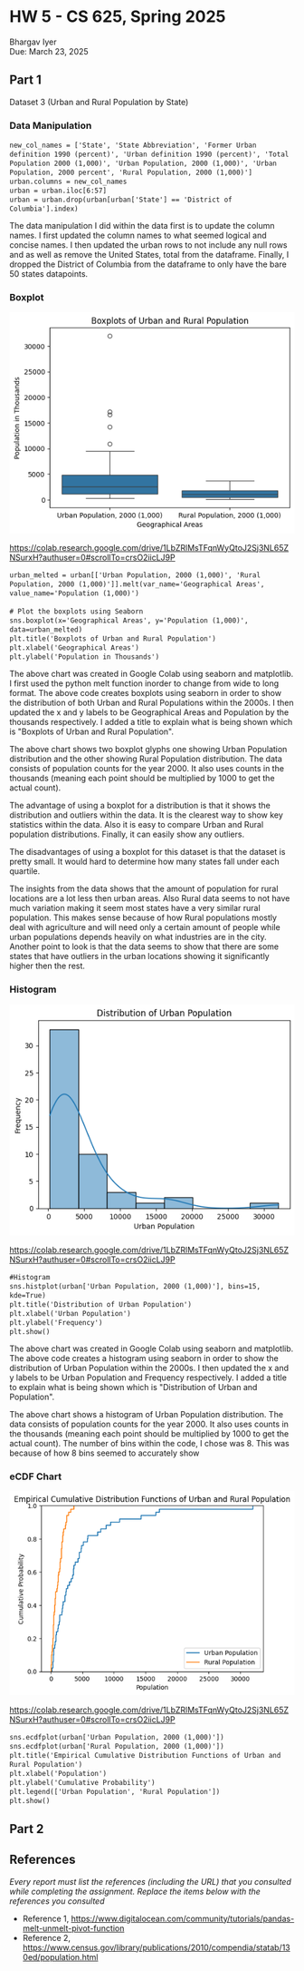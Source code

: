 # HW 5 - CS 625, Spring 2025

Bhargav Iyer \
Due: March 23, 2025

## Part 1

Dataset 3 (Urban and Rural Population by State)

### Data Manipulation

```
new_col_names = ['State', 'State Abbreviation', 'Former Urban definition 1990 (percent)', 'Urban definition 1990 (percent)', 'Total Population 2000 (1,000)', 'Urban Population, 2000 (1,000)', 'Urban Population, 2000 percent', 'Rural Population, 2000 (1,000)']
urban.columns = new_col_names
urban = urban.iloc[6:57]
urban = urban.drop(urban[urban['State'] == 'District of Columbia'].index)
```

The data manipulation I did within the data first is to update the column names.  I first updated the column names to what seemed logical and concise names.  I then updated the urban rows to not include any null rows and as well as remove the United States, total from the dataframe.  Finally, I dropped the District of Columbia from the dataframe to only have the bare 50 states datapoints.

### Boxplot

![This is a visualization representing the distribution of Urban and Rural Population in the year 2000 by thousands as a boxplot.](Boxplot_Urban_Rural_2000.png)

https://colab.research.google.com/drive/1LbZRlMsTFqnWyQtoJ2Sj3NL65ZNSurxH?authuser=0#scrollTo=crsO2iicLJ9P

```
urban_melted = urban[['Urban Population, 2000 (1,000)', 'Rural Population, 2000 (1,000)']].melt(var_name='Geographical Areas', value_name='Population (1,000)')

# Plot the boxplots using Seaborn
sns.boxplot(x='Geographical Areas', y='Population (1,000)', data=urban_melted)
plt.title('Boxplots of Urban and Rural Population')
plt.xlabel('Geographical Areas')
plt.ylabel('Population in Thousands')
```

The above chart was created in Google Colab using seaborn and matplotlib.  I first used the python melt function inorder to change from wide to long format.  The above code creates boxplots using seaborn in order to show the distribution of both Urban and Rural Populations within the 2000s.  I then updated the x and y labels to be Geographical Areas and Population by the thousands respectively.  I added a title to explain what is being shown which is "Boxplots of Urban and Rural Population".

The above chart shows two boxplot glyphs one showing Urban Population distribution and the other showing Rural Population distribution.  The data consists of population counts for the year 2000.  It also uses counts in the thousands (meaning each point should be multiplied by 1000 to get the actual count).

The advantage of using a boxplot for a distribution is that it shows the distribution and outliers within the data.  It is the clearest way to show key statistics within the data.  Also it is easy to compare Urban and Rural population distributions.  Finally, it can easily show any outliers.

The disadvantages of using a boxplot for this dataset is that the dataset is pretty small.  It would hard to determine how many states fall under each quartile.

The insights from the data shows that the amount of population for rural locations are a lot less then urban areas.  Also Rural data seems to not have much variation making it seem most states have a very similar rural population.  This makes sense because of how Rural populations mostly deal with agriculture and will need only a certain amount of people while urban populations depends heavily on what industries are in the city.  Another point to look is that the data seems to show that there are some states that have outliers in the urban locations showing it significantly higher then the rest.

### Histogram

![This is a visualization representing the distribution of Urban Population in the year 2000 by thousands as a histogram.](HistogramUrbanPop2000.png)

https://colab.research.google.com/drive/1LbZRlMsTFqnWyQtoJ2Sj3NL65ZNSurxH?authuser=0#scrollTo=crsO2iicLJ9P

```
#Histogram
sns.histplot(urban['Urban Population, 2000 (1,000)'], bins=15, kde=True)
plt.title('Distribution of Urban Population')
plt.xlabel('Urban Population')
plt.ylabel('Frequency')
plt.show()
```

The above chart was created in Google Colab using seaborn and matplotlib.  The above code creates a histogram using seaborn in order to show the distribution of Urban Population within the 2000s.  I then updated the x and y labels to be Urban Population and Frequency respectively.  I added a title to explain what is being shown which is "Distribution of Urban and Population".

The above chart shows a histogram of Urban Population distribution.  The data consists of population counts for the year 2000.  It also uses counts in the thousands (meaning each point should be multiplied by 1000 to get the actual count).  The number of bins within the code, I chose was 8.  This was because of how 8 bins seemed to accurately show 

### eCDF Chart

![This is a visualization representing the distribution of Urban and Rural Population in the year 2000 by thousands as a eCDF chart.](eCDFUrbanRuralPop2000.png)

https://colab.research.google.com/drive/1LbZRlMsTFqnWyQtoJ2Sj3NL65ZNSurxH?authuser=0#scrollTo=crsO2iicLJ9P

```
sns.ecdfplot(urban['Urban Population, 2000 (1,000)'])
sns.ecdfplot(urban['Rural Population, 2000 (1,000)'])
plt.title('Empirical Cumulative Distribution Functions of Urban and Rural Population')
plt.xlabel('Population')
plt.ylabel('Cumulative Probability')
plt.legend(['Urban Population', 'Rural Population'])
plt.show()
```

## Part 2

## References

*Every report must list the references (including the URL) that you consulted while completing the assignment. Replace the items below with the references you consulted*

* Reference 1, <https://www.digitalocean.com/community/tutorials/pandas-melt-unmelt-pivot-function>
* Reference 2, <https://www.census.gov/library/publications/2010/compendia/statab/130ed/population.html>
